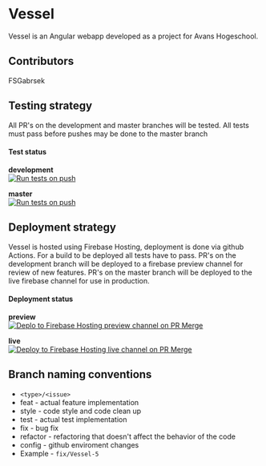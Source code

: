 # Vessel

Vessel is an Angular webapp developed as a project for Avans Hogeschool.

## Contributors

FSGabrsek

## Testing strategy

All PR's on the development and master branches will be tested. All tests must pass before pushes may be done to the master branch

#### Test status

**development**<br>
[![Run tests on push](https://github.com/FSGabrsek/Vessel-WebApp/actions/workflows/npm-test-push.yml/badge.svg?branch=development)](https://github.com/FSGabrsek/WatchList/actions/workflows/npm-test-push.yml)

**master**<br>
[![Run tests on push](https://github.com/FSGabrsek/Vessel-WebApp/actions/workflows/npm-test-push.yml/badge.svg?branch=master)](https://github.com/FSGabrsek/WatchList/actions/workflows/npm-test-push.yml)

## Deployment strategy

Vessel is hosted using Firebase Hosting, deployment is done via github Actions. For a build to be deployed all tests have to pass.
PR's on the development branch will be deployed to a firebase preview channel for review of new features. PR's on the master branch will be deployed to the live firebase channel for use in production.

#### Deployment status

**preview**<br>
[![Deplo to Firebase Hosting preview channel on PR Merge](https://github.com/FSGabrsek/Vessel-WebApp/actions/workflows/firebase-hosting-preview-pull-request.yml/badge.svg?branch=development)](https://github.com/FSGabrsek/WatchList/actions/workflows/firebase-hosting-preview-pull-request.yml)

**live**<br>
[![Deploy to Firebase Hosting live channel on PR Merge](https://github.com/FSGabrsek/Vessel-WebApp/actions/workflows/firebase-hosting-live-pull-request-merge.yml/badge.svg?branch=master)](https://github.com/FSGabrsek/WatchList/actions/workflows/firebase-hosting-live-pull-request-merge.yml)

## Branch naming conventions

- ```<type>/<issue>```
- feat - actual feature implementation
- style - code style and code clean up
- test - actual test implementation
- fix - bug fix
- refactor - refactoring that doesn't affect the behavior of the code
- config - github enviroment changes
- Example - ```fix/Vessel-5```


